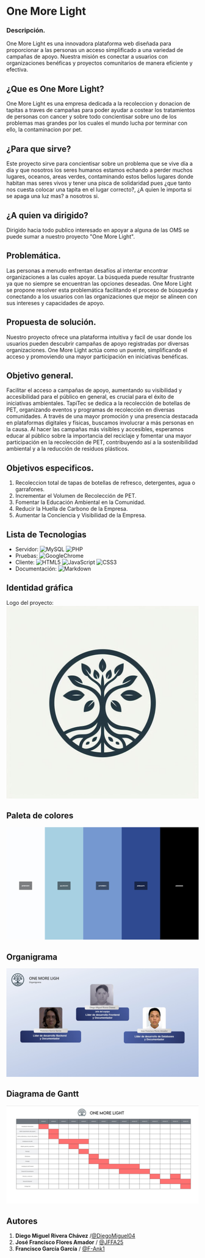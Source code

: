 # One More Light

### Descripción. 
One More Light es una innovadora plataforma web diseñada para proporcionar a las personas un acceso simplificado a una variedad de campañas de apoyo. Nuestra misión es conectar a usuarios con organizaciones benéficas y proyectos comunitarios de manera eficiente y efectiva.

## ¿Que es One More Light?
One More Light es una empresa dedicada a la recoleccion y donacion de tapitas a traves de campañas para poder ayudar a costear los tratamientos de personas con cancer y sobre todo concientisar sobre uno de los problemas mas grandes por los cuales el mundo lucha por terminar con ello, la contaminacion por pet.

## ¿Para que sirve?
Este proyecto sirve para concientisar sobre un problema que se vive día a día y que nosotros los seres humanos estamos echando a perder muchos lugares, oceanos, areas verdes, contaminando estos bellos lugares donde habitan mas seres vivos y tener una pisca de solidaridad pues ¿que tanto nos cuesta colocar una tapita en el lugar correcto?, ¿A quien le importa si se apaga una luz mas? a nosotros si.

## ¿A quien va dirigido?
Dirigido hacia todo publico interesado en apoyar a alguna de las OMS se puede sumar a nuestro proyecto "One More Light". 

## Problemática. 
Las personas a menudo enfrentan desafíos al intentar encontrar organizaciones a las cuales apoyar. La búsqueda puede resultar frustrante ya que no siempre se encuentran las opciones deseadas. One More Light se propone resolver esta problemática facilitando el proceso de búsqueda y conectando a los usuarios con las organizaciones que mejor se alineen con sus intereses y capacidades de apoyo.

## Propuesta de solución. 
Nuestro proyecto ofrece una plataforma intuitiva y facil de usar donde los usuarios pueden descubrir campañas de apoyo registradas por diversas organizaciones. One More Light actúa como un puente, simplificando el acceso y promoviendo una mayor participación en iniciativas benéficas.

## Objetivo general. 
Facilitar el acceso a campañas de apoyo, aumentando su visibilidad y accesibilidad para el público en general, es crucial para el éxito de iniciativas ambientales. TapiTec se dedica a la recolección de botellas de PET, organizando eventos y programas de recolección en diversas comunidades. A través de una mayor promoción y una presencia destacada en plataformas digitales y físicas, buscamos involucrar a más personas en la causa. Al hacer las campañas más visibles y accesibles, esperamos educar al público sobre la importancia del reciclaje y fomentar una mayor participación en la recolección de PET, contribuyendo así a la sostenibilidad ambiental y a la reducción de residuos plásticos.

## Objetivos especificos. 
1. Recoleccion total de tapas de botellas de refresco, detergentes, agua o garrafones.
2. Incrementar el Volumen de Recolección de PET.
3. Fomentar la Educación Ambiental en la Comunidad.
4. Reducir la Huella de Carbono de la Empresa.
5. Aumentar la Conciencia y Visibilidad de la Empresa.

## Lista de Tecnologias
- Servidor: ![MySQL](https://img.shields.io/badge/mysql-4479A1.svg?style=for-the-badge&logo=mysql&logoColor=white) ![PHP](https://img.shields.io/badge/php-%23777BB4.svg?style=for-the-badge&logo=php&logoColor=white)
- Pruebas: ![GoogleChrome](https://img.shields.io/badge/Google%20Chrome-4285F4?style=for-the-badge&logo=GoogleChrome&logoColor=white)
- Cliente: ![HTML5](https://img.shields.io/badge/html5-%23E34F26.svg?style=for-the-badge&logo=html5&logoColor=white) ![JavaScript](https://img.shields.io/badge/javascript-%23323330.svg?style=for-the-badge&logo=javascript&logoColor=%23F7DF1E) ![CSS3](https://img.shields.io/badge/css3-%231572B6.svg?style=for-the-badge&logo=css3&logoColor=white)
- Documentación: ![Markdown](https://img.shields.io/badge/markdown-%23000000.svg?style=for-the-badge&logo=markdown&logoColor=white)

## Identidad gráfica
Logo del proyecto:
![OneMoreLight](https://github.com/DiegoMiguel04/Proyecto---One-More-Light/blob/main/Frontend/assets/Logo2.jpeg)

## Paleta de colores
![colores](https://github.com/DiegoMiguel04/Proyecto---One-More-Light/blob/main/Frontend/assets/paleta-colores.jpg)

## Organigrama
![Organigrama](https://github.com/DiegoMiguel04/Proyecto---One-More-Light/blob/main/Frontend/assets/Organigrama_Equipo.jpg)

## Diagrama de Gantt
![Gantt](https://github.com/DiegoMiguel04/Proyecto---One-More-Light/blob/main/Frontend/assets/images/gantt.png)

## Autores
1. **Diego Miguel Rivera Chávez** /[@DiegoMiguel04](https://github.com/DiegoMiguel04)
2. **José Francisco Flores Amador** / [@JFFA25](https://github.com/JFFA25)
3. **Francisco García García** / [@F-Ank1](https://github.com/F-Ank1)

